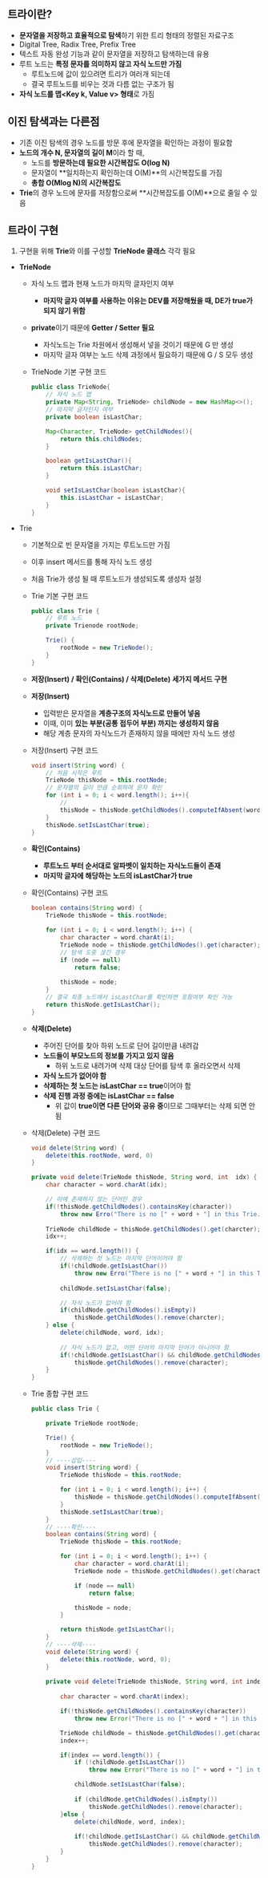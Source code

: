 ## 트라이란?

- **문자열을 저장하고 효율적으로 탐색**하기 위한 트리 형태의 정렬된 자료구조
- Digital Tree, Radix Tree, Prefix Tree
- 텍스트 자동 완성 기능과 같이 문자열을 저장하고 탐색하는데 유용
- 루트 노드는 **특정 문자를 의미하지 않고 자식 노드만 가짐**
    - 루트노드에 값이 있으려면 트리가 여러개 되는데
    - 결국 루트노드를 비우는 것과 다름 없는 구조가 됨
- **자식 노드를 맵<Key k, Value v> 형태**로 가짐

## 이진 탐색과는 다른점

- 기존 이진 탐색의 경우 노드를 방문 후에 문자열을 확인하는 과정이 필요함
- **노드의 개수 N, 문자열의 길이 M**이라 할 때,
    - 노드를 **방문하는데 필요한 시간복잡도 O(log N)**
    - 문자열이 **일치하는지 확인하는데 O(M)**의 시간복잡도를 가짐
    - **총합 O(Mlog N)의 시간복잡도**
- **Trie**의 경우 노드에 문자를 저장함으로써 **시간복잡도를 O(M)**으로 줄일 수 있음

## 트라이 구현

1. 구현을 위해 **Trie**와 이를 구성할 **TrieNode 클래스** 각각 필요
- **TrieNode**
    - 자식 노드 맵과 현재 노드가 마지막 글자인지 여부
        - **마지막 글자 여부를 사용하는 이유는 DEV를 저장해뒀을 때, DE가 true가 되지 않기 위함**
    - **private**이기 때문에 **Getter / Setter 필요**
        - 자식노드는 Trie 차원에서 생성해서 넣을 것이기 때문에 G 만 생성
        - 마지막 글자 여부는 노드 삭제 과정에서 필요하기 때문에 G / S 모두 생성
    - TrieNode 기본 구현 코드
        
        ```java
        public class TrieNode{
        	// 자식 노드 맵
        	private Map<String, TrieNode> childNode = new HashMap<>();
        	// 마지막 글자인지 여부
        	private boolean isLastChar;
        
        	Map<Character, TrieNode> getChildNodes(){
        		return this.childNodes;
        	}
        
        	boolean getIsLastChar(){
        		return this.isLastChar;
        	}
        
        	void setIsLastChar(boolean isLastChar){
        		this.isLastChar = isLastChar;
        	}
        }
        ```
        
- Trie
    - 기본적으로 빈 문자열을 가지는 루트노드만 가짐
    - 이후 insert 메서드를 통해 자식 노드 생성
    - 처음 Trie가 생성 될 때 루트노드가 생성되도록 생성자 설정
    - Trie 기본 구현 코드
        
        ```java
        public class Trie {
        	// 루트 노드
        	private Trienode rootNode;
        
        	Trie() {
        		rootNode = new TrieNode();
        	}
        }
        ```
        
    - **저장(Insert) / 확인(Contains) / 삭제(Delete) 세가지 메서드 구현**
    - **저장(Insert)**
        - 입력받은 문자열을 **계층구조의 자식노드로 만들어 넣음**
        - 이때, 이미 **있는 부분(공통 접두어 부분) 까지는 생성하지 않음**
        - 해당 계층 문자의 자식노드가 존재하지 않을 때에만 자식 노드 생성
    - 저장(Insert) 구현 코드
        
        ```java
        void insert(String word) {
        	// 처음 시작은 루트
        	TrieNode thisNode = this.rootNode;
        	// 문자열의 길이 만큼 순회하며 문자 확인
        	for (int i = 0; i < word.length(); i++){
        		//
        		thisNode = thisNode.getChildNodes().computeIfAbsent(word.charAt(i),c -> new TrieNode());
        	}
        	thisNode.setIsLastChar(true);
        }
        ```
        
    - **확인(Contains)**
        - **루트노드 부터 순서대로 알파벳이 일치하는 자식노드들이 존재**
        - **마지막 글자에 해당하는 노드의 isLastChar가 true**
    - 확인(Contains) 구현 코드
        
        ```java
        boolean contains(String word) {
        	TrieNode thisNode = this.rootNode;
        
        	for (int i = 0; i < word.length(); i++) {
        		char character = word.charAt(i);
        		TrieNode node = thisNode.getChildNodes().get(character);
        		// 탐색 도중 끊긴 경우
        		if (node == null)
        			return false;
        		
        		thisNode = node;
        	}
        	// 결국 최종 노드에서 isLastChar를 확인하면 포함여부 확인 가능
        	return thisNode.getIsLastChar();
        }
        ```
        
    - **삭제(Delete)**
        - 주어진 단어를 찾아 하위 노드로 단어 길이만큼 내려감
        - **노드들이 부모노드의 정보를 가지고 있지 않음**
            - 하위 노드로 내려가며 삭제 대상 단어를 탐색 후 올라오면서 삭제
        - **자식 노드가 없어야 함**
        - **삭제하는 첫 노드는 isLastChar == true**이어야 함
        - **삭제 진행 과정 중에는 isLastChar == false**
            - 위 값이 **true이면 다른 단어와 공유 중**이므로 그때부터는 삭제 되면 안됨
    - 삭제(Delete) 구현 코드
        
        ```java
        void delete(String word) {
        	delete(this.rootNode, word, 0)
        }
        
        private void delete(TrieNode thisNode, String word, int  idx) {
        	char character = word.charAt(idx);
        
        	// 아예 존재하지 않는 단어인 경우
        	if(!thisNode.getChildNodes().containsKey(character))
        		throw new Erro("There is no [" + word + "] in this Trie.");
        	
        	TrieNode childNode = thisNode.getChildNodes().get(charcter);
        	idx++;
        
        	if(idx == word.length()) {
        		// 삭제하는 첫 노드는 마지막 단어이어야 함
        		if(!childNode.getIsLastChar())
        			throw new Erro("There is no [" + word + "] in this Trie.");
        	
        		childNode.setIsLastChar(false);
        
        		// 자식 노드가 없어야 함
        		if(childNode.getChildNodes().isEmpty))
        			thisNode.getChildNodes().remove(charcter);
        	} else {
        		delete(childNode, word, idx);
        		
        		// 자식 노드가 없고, 어떤 단어의 마지막 단어가 아니어야 함
        		if(!childNode.getIsLastChar() && childNode.getChildNodes().isEmpty())
        			thisNode.getChildNodes().remove(character);
        	}
        }
        ```
        
    - Trie 종합 구현 코드
        
        ```java
        public class Trie {
        
        	private TrieNode rootNode;
        
        	Trie() {
        		rootNode = new TrieNode();
        	}
        	// ----삽입----
        	void insert(String word) {
        		TrieNode thisNode = this.rootNode;
        
        		for (int i = 0; i < word.length(); i++) {
        			thisNode = thisNode.getChildNodes().computeIfAbsent(word.charAt(i), c -> new TrieNode());
        		}	
        		thisNode.setIsLastChar(true);
        	}
        	// ----확인----
        	boolean contains(String word) {
        		TrieNode thisNode = this.rootNode;
        
        		for (int i = 0; i < word.length(); i++) {
        			char character = word.charAt(i);
        			TrieNode node = thisNode.getChildNodes().get(character);
        
        			if (node == null)
        				return false;
        
        			thisNode = node;
        		}
        
        		return thisNode.getIsLastChar();
        	}
        	// ----삭제----
        	void delete(String word) {
        		delete(this.rootNode, word, 0);
        	}
        	
        	private void delete(TrieNode thisNode, String word, int index) {
        		
        		char character = word.charAt(index);
        
        		if(!thisNode.getChildNodes().containsKey(character))
        			throw new Error("There is no [" + word + "] in this Trie.");
        
        		TrieNode childNode = thisNode.getChildNodes().get(character);
        		index++;
        
        		if(index == word.length()) {
        			if (!childNode.getIsLastChar()) 
        				throw new Error("There is no [" + word + "] in this Trie.");
        
        			childNode.setIsLastChar(false);
         
        			if (childNode.getChildNodes().isEmpty())
        				thisNode.getChildNodes().remove(character);
        		}else {
        			delete(childNode, word, index);
        			
        			if(!childNode.getIsLastChar() && childNode.getChildNodes().isEmpty())
        				thisNode.getChildNodes().remove(character);
        		}
        	}
        }
        ```

